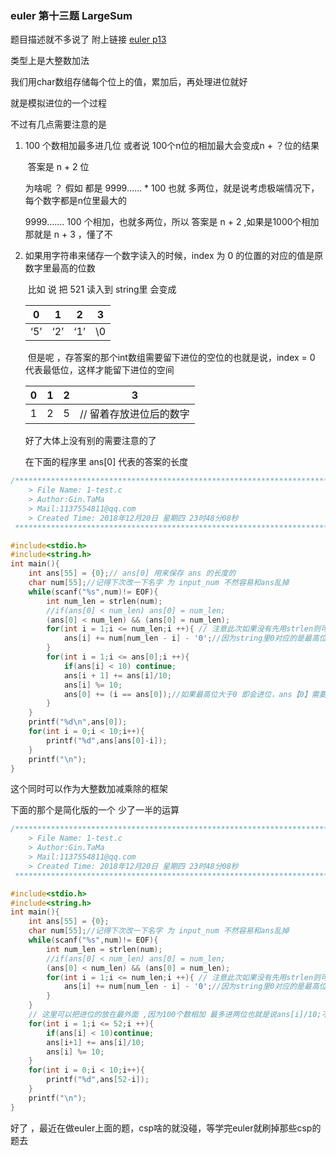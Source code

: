 ### euler 第十三题 LargeSum

题目描述就不多说了 附上链接 [euler p13](http://pe-cn.github.io/13/)

类型上是大整数加法

我们用char数组存储每个位上的值，累加后，再处理进位就好

就是模拟进位的一个过程

不过有几点需要注意的是

1. 100 个数相加最多进几位 或者说 100个n位的相加最大会变成n + ？位的结果

   ​	答案是 n + 2 位 

   为啥呢 ？ 假如 都是 9999...... * 100 也就 多两位，就是说考虑极端情况下，每个数字都是n位里最大的

   9999....... 100 个相加，也就多两位，所以 答案是 n + 2 ,如果是1000个相加 那就是 n + 3 ，懂了不

2. 如果用字符串来储存一个数字读入的时候，index 为 0 的位置的对应的值是原数字里最高的位数

   ​	比如 说 把 521 读入到 string里 会变成 

   | 0    | 1    | 2    | 3    |
   | ---- | ---- | ---- | ---- |
   | ‘5’  | ‘2’  | ‘1’  | \0   |

   ​	但是呢 ，存答案的那个int数组需要留下进位的空位的也就是说，index = 0 代表最低位，这样才能留下进位的空间

   | 0    | 1    | 2    | 3                       |
   | ---- | ---- | ---- | ----------------------- |
   | 1    | 2    | 5    | // 留着存放进位后的数字 |

   好了大体上没有别的需要注意的了

   在下面的程序里 ans[0] 代表的答案的长度


```c
/*************************************************************************
	> File Name: 1-test.c
	> Author:Gin.TaMa 
	> Mail:1137554811@qq.com 
	> Created Time: 2018年12月20日 星期四 23时48分08秒
 ************************************************************************/

#include<stdio.h>
#include<string.h>
int main(){
    int ans[55] = {0};// ans[0] 用来保存 ans 的长度的
    char num[55];//记得下次改一下名字 为 input_num 不然容易和ans乱掉
    while(scanf("%s",num)!= EOF){
        int num_len = strlen(num);
        //if(ans[0] < num_len) ans[0] = num_len;
        (ans[0] < num_len) && (ans[0] = num_len);
        for(int i = 1;i <= num_len;i ++){ // 注意此次如果没有先用strlen则可以使用; num[i];作为循环的判断条件 在循环string里的时候是个小技巧
            ans[i] += num[num_len - i] - '0';//因为string里0对应的是最高位上的数字 需要处理一下
        }
        for(int i = 1;i <= ans[0];i ++){
            if(ans[i] < 10) continue;
            ans[i + 1] += ans[i]/10;
            ans[i] %= 10;
            ans[0] += (i == ans[0]);//如果最高位大于0 即会进位，ans【0】需要加1
        }
    }
    printf("%d\n",ans[0]);
    for(int i = 0;i < 10;i++){
        printf("%d",ans[ans[0]-i]);
    }
    printf("\n");
}
```

这个同时可以作为大整数加减乘除的框架

下面的那个是简化版的一个 少了一半的运算

```c
/*************************************************************************
	> File Name: 1-test.c
	> Author:Gin.TaMa 
	> Mail:1137554811@qq.com 
	> Created Time: 2018年12月20日 星期四 23时48分08秒
 ************************************************************************/

#include<stdio.h>
#include<string.h>
int main(){
    int ans[55] = {0};
    char num[55];//记得下次改一下名字 为 input_num 不然容易和ans乱掉
    while(scanf("%s",num)!= EOF){
        int num_len = strlen(num);
        //if(ans[0] < num_len) ans[0] = num_len;
        (ans[0] < num_len) && (ans[0] = num_len);
        for(int i = 1;i <= num_len;i ++){ // 注意此次如果没有先用strlen则可以使用; num[i];作为循环的判断条件 在循环string里的时候是个小技巧
            ans[i] += num[num_len - i] - '0';//因为string里0对应的是最高位上的数字 需要处理一下
        }
    }
    // 这里可以把进位的放在最外面 ,因为100个数相加 最多进两位也就是说ans[i]/10;不会超过1000,int是可以存储下的，再然后总共只用处理一次进位
    for(int i = 1;i <= 52;i ++){
        if(ans[i] < 10)continue;
        ans[i+1] += ans[i]/10;
        ans[i] %= 10;
    }
    for(int i = 0;i < 10;i++){
        printf("%d",ans[52-i]);
    }
    printf("\n");
}
```

好了 ，最近在做euler上面的题，csp啥的就没碰，等学完euler就刷掉那些csp的题去